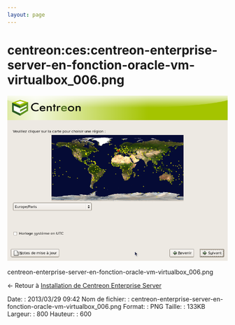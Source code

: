 ```yaml
---
layout: page
---
```


centreon:ces:centreon-enterprise-server-en-fonction-oracle-vm-virtualbox\_006.png
=================================================================================

[![centreon-enterprise-server-en-fonction-oracle-vm-virtualbox\_006.png](../../../assets/media/centreon/ces/centreon-enterprise-server-en-fonction-oracle-vm-virtualbox_006.png@cache=&w=800&h=600 "centreon-enterprise-server-en-fonction-oracle-vm-virtualbox_006.png")](../../../assets/media/centreon/ces/centreon-enterprise-server-en-fonction-oracle-vm-virtualbox_006.png@cache= "Afficher le fichier original")

centreon-enterprise-server-en-fonction-oracle-vm-virtualbox\_006.png

← Retour à [Installation de Centreon Enterprise
Server](../../../centreon/centreon-enterprise-server.html "centreon:centreon-enterprise-server")

Date:
:   2013/03/29 09:42
Nom de fichier:
:   centreon-enterprise-server-en-fonction-oracle-vm-virtualbox\_006.png
Format:
:   PNG
Taille:
:   133KB
Largeur:
:   800
Hauteur:
:   600

